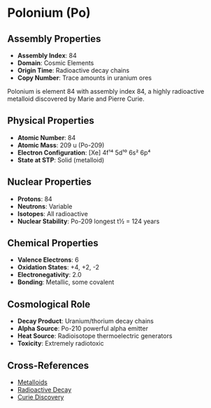 # Polonium (Po)

## Assembly Properties
- **Assembly Index**: 84
- **Domain**: Cosmic Elements
- **Origin Time**: Radioactive decay chains
- **Copy Number**: Trace amounts in uranium ores

Polonium is element 84 with assembly index 84, a highly radioactive metalloid discovered by Marie and Pierre Curie.

## Physical Properties
- **Atomic Number**: 84
- **Atomic Mass**: 209 u (Po-209)
- **Electron Configuration**: [Xe] 4f¹⁴ 5d¹⁰ 6s² 6p⁴
- **State at STP**: Solid (metalloid)

## Nuclear Properties
- **Protons**: 84
- **Neutrons**: Variable
- **Isotopes**: All radioactive
- **Nuclear Stability**: Po-209 longest t½ = 124 years

## Chemical Properties
- **Valence Electrons**: 6
- **Oxidation States**: +4, +2, -2
- **Electronegativity**: 2.0
- **Bonding**: Metallic, some covalent

## Cosmological Role
- **Decay Product**: Uranium/thorium decay chains
- **Alpha Source**: Po-210 powerful alpha emitter
- **Heat Source**: Radioisotope thermoelectric generators
- **Toxicity**: Extremely radiotoxic

## Cross-References
- [Metalloids](/domains/cosmic/elements/metalloids.md)
- [Radioactive Decay](/domains/cosmic/processes/radioactive_decay.md)
- [Curie Discovery](/domains/cosmic/history/curie_elements.md)